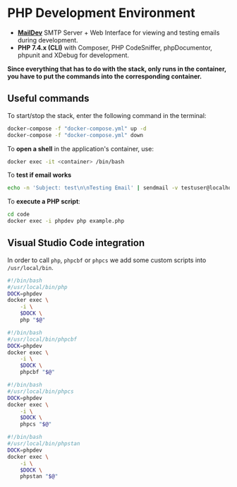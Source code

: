 # PHP Development Environment

* [**MailDev**](https://github.com/maildev/maildev) SMTP Server + Web Interface for viewing and testing emails during development.
* **PHP 7.4.x (CLI)** with Composer, PHP CodeSniffer, phpDocumentor, phpunit and XDebug for development.

**Since everything that has to do with the stack, only runs in the container, you have to put the commands into the corresponding container.**

## Useful commands

To start/stop the stack, enter the following command in the terminal:

```bash
docker-compose -f "docker-compose.yml" up -d
docker-compose -f "docker-compose.yml" down
```

To **open a shell** in the application's container, use:

```bash
docker exec -it <container> /bin/bash
```

To **test if email works**

```bash
echo -n 'Subject: test\n\nTesting Email' | sendmail -v testuser@localhost.local
```

To **execute a PHP script**:

```bash
cd code
docker exec -i phpdev php example.php
```

## Visual Studio Code integration

In order to call `php`, `phpcbf` or `phpcs` we add some custom scripts into `/usr/local/bin`.

```bash
#!/bin/bash
#/usr/local/bin/php
DOCK=phpdev
docker exec \
    -i \
    $DOCK \
    php "$@"
```

```bash
#!/bin/bash
#/usr/local/bin/phpcbf
DOCK=phpdev
docker exec \
    -i \
    $DOCK \
    phpcbf "$@"
```

```bash
#!/bin/bash
#/usr/local/bin/phpcs
DOCK=phpdev
docker exec \
    -i \
    $DOCK \
    phpcs "$@"
```

```bash
#!/bin/bash
#/usr/local/bin/phpstan
DOCK=phpdev
docker exec \
    -i \
    $DOCK \
    phpstan "$@"
```
